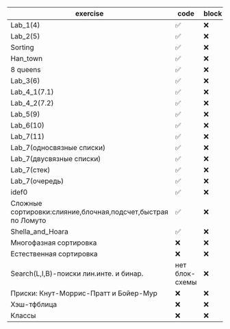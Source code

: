 | exercise | code | block | 
| ------------- | ------------- | ------------- |
| Lab_1(4) | :white_check_mark:| :x:  |
| Lab_2(5) | :white_check_mark: | :x:  | 
| Sorting |:white_check_mark: | :x:  |
| Han_town |:white_check_mark: | :x:  |
|  8 queens|:white_check_mark:  | :x:  |
| Lab_3(6) |:white_check_mark:  | :x:  |
| Lab_4_1(7.1) |:white_check_mark:| :x:  |
| Lab_4_2(7.2) |:white_check_mark:  | :x:  |
| Lab_5(9) | :white_check_mark:| :x:  | 
| Lab_6(10) |:white_check_mark: | :x:  |
| Lab_7(11) |:white_check_mark:  | :x:  |
| Lab_7(односвязные списки) | :white_check_mark:| :x:  |
| Lab_7(двусвязные списки) | :white_check_mark:| :x:  |
| Lab_7(стек) | :white_check_mark: | :x:  |
| Lab_7(очередь) |:white_check_mark:  | :x:  |
| idef0|:white_check_mark:  | :x:  | 
| Сложные сортировки:слияние,блочная,подсчет,быстрая по Ломуто|:white_check_mark: | :x:  |
| Shella_and_Hoara|:white_check_mark: | :x:  |
| Многофазная сортировка|:x:  | :x:  |
| Естественная сортировка|:x:  | :x:  |
|Search(L,I,B)-поиски лин.инте. и бинар.|нет блок-схемы | :x:  |
| Приски: Кнут-Моррис-Пратт и Бойер-Мур|:x:  | :x:  |
| Хэш-тфблица|:x:  | :x:  |
| Классы|:x:  | :x:  |